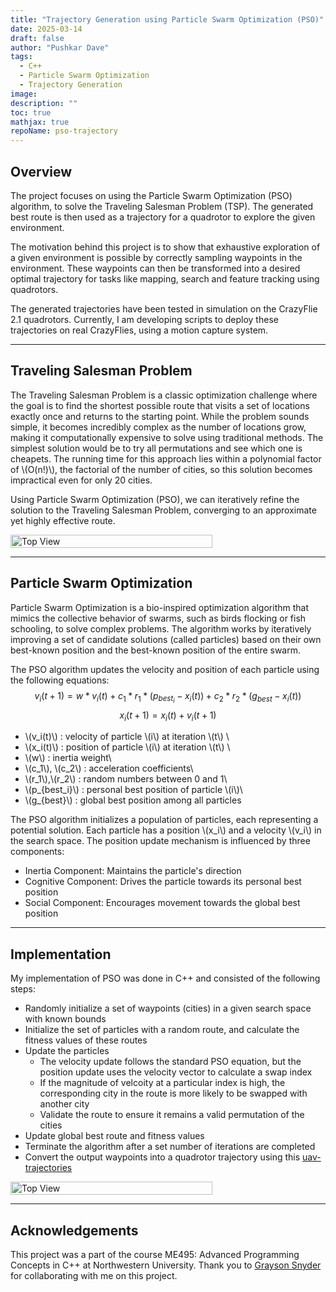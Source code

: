 ```yaml
---
title: "Trajectory Generation using Particle Swarm Optimization (PSO)"
date: 2025-03-14
draft: false
author: "Pushkar Dave"
tags:
  - C++
  - Particle Swarm Optimization
  - Trajectory Generation
image: 
description: ""
toc: true
mathjax: true
repoName: pso-trajectory
---
```

## Overview

The project focuses on using the Particle Swarm Optimization (PSO) algorithm, to solve the Traveling Salesman Problem (TSP). The generated best route is then used as a trajectory for a quadrotor to explore the given environment. 

The motivation behind this project is to show that exhaustive exploration of a given environment is possible by correctly sampling waypoints in the environment. These waypoints can then be transformed into a desired optimal trajectory for tasks like mapping, search and feature tracking using quadrotors.
 
The generated trajectories have been tested in simulation on the CrazyFlie 2.1 quadrotors. Currently, I am developing scripts to deploy these trajectories on real CrazyFlies, using a motion capture system.

---

## Traveling Salesman Problem

The Traveling Salesman Problem is a classic optimization challenge where the goal is to find the shortest possible route that visits a set of locations exactly once and returns to the starting point. While the problem sounds simple, it becomes incredibly complex as the number of locations grow, making it computationally expensive to solve using traditional methods. The simplest solution would be to try all permutations and see which one is cheapets. The running time for this approach lies within a polynomial factor of  \\(O(n!)\\), the factorial of the number of cities, so this solution becomes impractical even for only 20 cities.

Using Particle Swarm Optimization (PSO), we can iteratively refine the solution to the Traveling Salesman Problem, converging to an approximate yet highly effective route.

<div style="display: flex; justify-content: space-between;">
  <img src="/images/projects/pso-trajectory/tsp.png" alt="Top View" style="width: 80%; height: auto;"/>
</div>

---

## Particle Swarm Optimization

Particle Swarm Optimization is a bio-inspired optimization algorithm that mimics the collective behavior of swarms, such as birds flocking or fish schooling, to solve complex problems. The algorithm works by iteratively improving a set of candidate solutions (called particles) based on their own best-known position and the best-known position of the entire swarm.

The PSO algorithm updates the velocity and position of each particle using the following equations:
$$v_i(t+1) = w * v_i(t) + c_1 * r_1 * (p_{best_i} - x_i(t)) + c_2 * r_2 * (g_{best} - x_i(t))$$
$$x_i(t+1) = x_i(t) + v_i(t+1)$$


- \\(v_i(t)\\) : velocity of particle \\(i\\) at iteration \\(t\\) \
- \\(x_i(t)\\) : position of particle \\(i\\) at iteration \\(t\\) \
- \\(w\\) : inertia weight\
- \\(c_1\\), \\(c_2\\) : acceleration coefficients\
- \\(r_1\\),\\(r_2\\) : random numbers between 0 and 1\
- \\(p_{best_i}\\) : personal best position of particle \\(i\\)\
- \\(g_{best}\\) : global best position among all particles 

The PSO algorithm initializes a population of particles, each representing a potential solution. Each particle has a position \\(x_i\\) and a velocity \\(v_i\\) in the search space. The position update mechanism is influenced by three components:

- Inertia Component: Maintains the particle's direction
- Cognitive Component: Drives the particle towards its personal best position
- Social Component: Encourages movement towards the global best position

---

## Implementation

My implementation of PSO was done in C++ and consisted of the following steps:
- Randomly initialize a set of waypoints (cities) in a given search space with known bounds
- Initialize the set of particles with a random route, and calculate the fitness values of these routes
- Update the particles
    - The velocity update follows the standard PSO equation, but the position update uses the velocity vector to calculate a swap index
    - If the magnitude of velcoity at a particular index is high, the corresponding city in the route is more likely to be swapped with another city
    - Validate the route to ensure it remains a valid permutation of the cities
- Update global best route and fitness values
- Terminate the algorithm after a set number of iterations are completed
- Convert the output waypoints into a quadrotor trajectory using this [uav-trajectories](https://github.com/whoenig/uav_trajectories)

<div style="display: flex; justify-content: space-between;">
  <img src="/images/projects/pso-trajectory/pso-visualizer.gif" alt="Top View" style="width: 80%; height: auto;"/>
</div>

---

## Acknowledgements
This project was a part of the course ME495: Advanced Programming Concepts in C++ at Northwestern University. Thank you to [Grayson Snyder](https://snydergi.github.io) for collaborating with me on this project.


